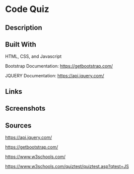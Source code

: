 # Code Quiz

## Description

## Built With

HTML, CSS, and Javascript

Bootstrap Documentation: https://getbootstrap.com/

JQUERY Documentation: https://api.jquery.com/

## Links

## Screenshots

## Sources

https://api.jquery.com/

https://getbootstrap.com/

https://www.w3schools.com/

https://www.w3schools.com/quiztest/quiztest.asp?qtest=JS
